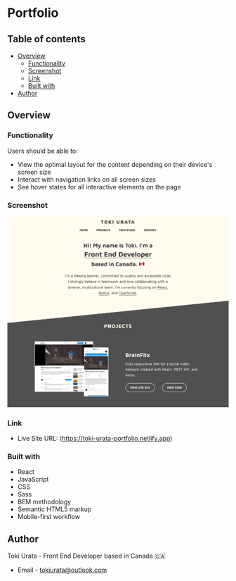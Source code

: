 # Portfolio

## Table of contents

- [Overview](#overview)
  - [Functionality](#functionality)
  - [Screenshot](#screenshot)
  - [Link](#link)
  - [Built with](#built-with)
- [Author](#author)

## Overview

### Functionality

Users should be able to:

- View the optimal layout for the content depending on their device's screen size
- Interact with navigation links on all screen sizes
- See hover states for all interactive elements on the page

### Screenshot

![Portfolio - Home page](/src/assets/images/screenshot.png)

### Link

- Live Site URL: (https://toki-urata-portfolio.netlify.app)

### Built with

- React
- JavaScript
- CSS
- Sass
- BEM methodology
- Semantic HTML5 markup
- Mobile-first workflow

## Author

Toki Urata - Front End Developer based in Canada 🇨🇦

- Email - [tokiurata@outlook.com](mailto:tokiurata@outlook.com)
